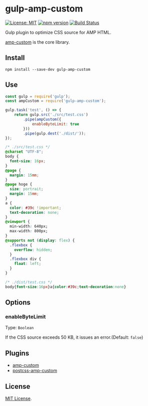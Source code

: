 # gulp-amp-custom

[![License: MIT](https://img.shields.io/badge/License-MIT-green.svg)](https://opensource.org/licenses/MIT)
[![npm version](https://badge.fury.io/js/gulp-amp-custom.svg)](https://badge.fury.io/js/gulp-amp-custom)
[![Build Status](https://travis-ci.org/kimulaco/gulp-amp-custom.svg?branch=master)](https://travis-ci.org/kimulaco/gulp-amp-custom)

Gulp plugin to optimize CSS source for AMP HTML.

[amp-custom](https://github.com/kimulaco/amp-custom) is the core library.

## Install

```shell
npm install --save-dev gulp-amp-custom
```

## Use

```js
const gulp = require('gulp');
const ampCustom = require('gulp-amp-custom');

gulp.task('test', () => {
    return gulp.src('./src/test.css')
        .pipe(ampCustom({
            enableByteLimit: true
        }))
        .pipe(gulp.dest('./dist/'));
});
```

```css
/* ./src/test.css */
@charset "UTF-8";
body {
  font-size: 16px;
}
@page {
  margin: 15mm;
}
@page hoge {
  size: portrait;
  margin: 15mm;
}
a {
  color: #39c !important;
  text-decoration: none;
}
@viewport {
  min-width: 640px;
  max-width: 800px;
}
@supports not (display: flex) {
  .flexbox {
    overflow: hidden;
  }
  .flexbox div {
    float: left;
  }
}
```

```css
/* ./dist/test.css */
body{font-size:16px}a{color:#39c;text-decoration:none}
```

## Options

### enableByteLimit

Type: `Boolean`

If the CSS source exceeds 50 KB, it issues an error.(Default: `false`)

## Plugins

- [amp-custom](https://github.com/kimulaco/amp-custom)
- [postcss-amp-custom](https://github.com/kimulaco/postcss-amp-custom)

## License
[MIT License](LICENSE).
